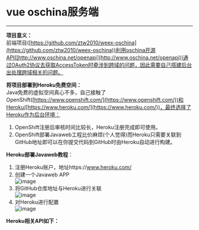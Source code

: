 # vue oschina服务端



----------
**项目意义：**<br>前端项目([https://github.com/ztw2010/weex-oschina](https://github.com/ztw2010/weex-oschina))利用oschina开源API([http://www.oschina.net/openapi](http://www.oschina.net/openapi))通过OAuth2协议去获取AccessToken时牵涉到跨域的问题，因此需要自己搭建后台出处理跨域相关的问题。<br>

**将项目部署到Heroku免费空间：**<br>
Java免费的虚拟空间真心不多，自己接触了OpenShift([https://www.openshift.com/](https://www.openshift.com/))和Heroku([https://www.heroku.com/](https://www.heroku.com/))，最终选择了Heroku作为后台环境：<br>
1. OpenShift注册后审核时间比较长，Heroku注册完成即可使用。<br>
2. OpenShift部署Javaweb工程比价麻烦(个人觉得)而Heroku只需要关联到GitHub地址即可以在你提交代码到GitHub时由Heroku自动进行构建。<br>

**Heroku部署Javaweb教程**：<br>
  
1. 注册Heroku账户，地址https://www.heroku.com/ <br>
2. 创建一个Javaweb APP <br> ![image](https://github.com/ztw2010/oschinavueserver/raw/master/pic/create_app.png)
3. 将GitHub仓库地址与Heroku进行关联<br> ![image](https://github.com/ztw2010/oschinavueserver/raw/master/pic/create_app_2.png)
4. 对Heroku进行配置<br>![image](https://github.com/ztw2010/oschinavueserver/raw/master/pic/create_app_3.png)<br>

**Heroku相关API如下：**